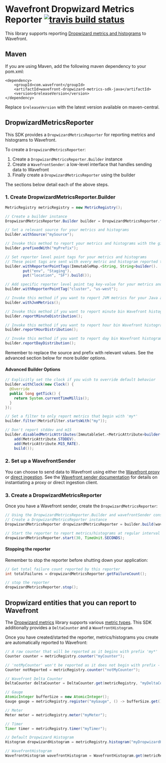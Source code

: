 # Wavefront Dropwizard Metrics Reporter [![travis build status](https://travis-ci.com/wavefrontHQ/wavefront-dropwizard-metrics-sdk-java.svg?branch=master)](https://travis-ci.com/wavefrontHQ/wavefront-dropwizard-metrics-sdk-java)

This library supports reporting [Dropwizard metrics and histograms](https://metrics.dropwizard.io) to Wavefront.

## Maven
If you are using Maven, add the following maven dependency to your pom.xml:
```
<dependency>
    <groupId>com.wavefront</groupId>
    <artifactId>wavefront-dropwizard-metrics-sdk-java</artifactId>
    <version>$releaseVersion</version>
</dependency>
```
Replace `$releaseVersion` with the latest version available on maven-central.

## DropwizardMetricsReporter

This SDK provides a `DropwizardMetricsReporter` for reporting metrics and histograms to Wavefront.

To create a `DropwizardMetricsReporter`:
1. Create a `DropwizardMetricsReporter.Builder` instance
2. Create a `WavefrontSender`: a low-level interface that handles sending data to Wavefront
3. Finally create a `DropwizardMetricsReporter` using the builder

The sections below detail each of the above steps.

### 1. Create DropwizardMetricsReporter.Builder
```java
MetricRegistry metricRegistry = new MetricRegistry();

// Create a builder instance
DropwizardMetricsReporter.Builder builder = DropwizardMetricsReporter.forRegistry(metricRegistry);

// Set a relevant source for your metrics and histograms
builder.withSource("mySource");

// Invoke this method to report your metrics and histograms with the given prefix
builder.prefixedWith("myPrefix");

// Set reporter level point tags for your metrics and histograms
// These point tags are sent with every metric and histogram reported to Wavefront
builder.withReporterPointTags(ImmutableMap.<String, String>builder().
        put("env", "Staging").
        put("location", "SF").build());

// Add specific reporter level point tag key-value for your metrics and histograms
builder.withReporterPointTag("cluster", "us-west");

// Invoke this method if you want to report JVM metrics for your Java app
builder.withJvmMetrics();

// Invoke this method if you want to report minute bin Wavefront histograms
builder.reportMinuteDistribution();

// Invoke this method if you want to report hour bin Wavefront histograms
builder.reportHourDistribution();

// Invoke this method if you want to report day bin Wavefront histograms
builder.reportDayDistribution();
```
Remember to replace the source and prefix with relevant values. See the advanced section below for more builder options.

#### Advanced Builder Options
```java
// Explicitly set the clock if you wish to override default behavior
builder.withClock(new Clock() {
  @Override
  public long getTick() {
    return System.currentTimeMillis();
  }
});

// Set a filter to only report metrics that begin with 'my*'
builder.filter(MetricFilter.startsWith("my"));

// Don't report stddev and m15
builder.disabledMetricAttributes(ImmutableSet.<MetricAttribute>builder().
    add(MetricAttribute.STDDEV).
    add(MetricAttribute.M15_RATE).
    build());
```

### 2. Set up a WavefrontSender
You can choose to send data to Wavefront using either the [Wavefront proxy](https://docs.wavefront.com/proxies.html) or [direct ingestion](https://docs.wavefront.com/direct_ingestion.html). See the [Wavefront sender documentation](https://github.com/wavefrontHQ/wavefront-sdk-java#set-up-a-wavefrontsender) for details on instantiating a proxy or direct ingestion client.

### 3. Create a DropwizardMetricsReporter
Once you have a Wavefront sender, create the `DropwizardMetricsReporter`:

```java
// Using the DropwizardMetricsReporter.Builder and wavefrontSender constructed above
// Create a DropwizardMetricsReporter instance
DropwizardMetricsReporter dropwizardMetricsReporter = builder.build(wavefrontSender);

// Start the reporter to report metrics/histograms at regular interval (ex: 30s)
dropwizardMetricsReporter.start(30, TimeUnit.SECONDS);
```

#### Stopping the reporter
Remember to stop the reporter before shutting down your application:
```java
// Get total failure count reported by this reporter
int totalFailures = dropwizardMetricsReporter.getFailureCount();

// stop the reporter
dropwizardMetricsReporter.stop();
```

## Dropwizard entities that you can report to Wavefront
The [Dropwizard metrics](https://metrics.dropwizard.io) library supports various [metric types](https://metrics.dropwizard.io/4.0.0/manual/core.html). This SDK additionally provides a
`DeltaCounter` and a `WavefrontHistogram`.

Once you have created/started the reporter, metrics/histograms you create are automatically reported to Wavefront:

```java
// A raw counter that will be reported as it begins with prefix 'my*'
Counter counter = metricRegistry.counter("myCounter");

// 'notMyCounter' won't be reported as it does not begin with prefix - 'my*'
Counter notReported = metricRegistry.counter("notMyCounter");

// Wavefront Delta Counter
DeltaCounter deltaCounter = DeltaCounter.get(metricRegistry, "myDeltaCounter");

// Gauge
AtomicInteger bufferSize = new AtomicInteger();
Gauge gauge = metricRegistry.register("myGauge", () -> bufferSize.get());

// Meter
Meter meter = metricRegistry.meter("myMeter");

// Timer
Timer timer = metricRegistry.timer("myTimer");

// Default Dropwizard Histogram
Histogram dropwizardHistogram = metricRegistry.histogram("myDropwizardHistogram");

// WavefrontHistogram
WavefrontHistogram wavefrontHistogram = WavefrontHistogram.get(metricRegistry, "myWavefrontHistogram");
```
